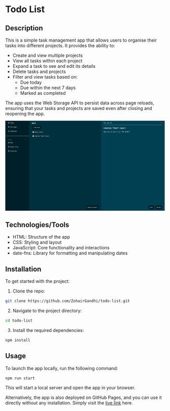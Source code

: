 # Todo List

## Description

This is a simple task management app that allows users to organise their tasks into different projects. It provides the ability to:

- Create and view multiple projects
- View all tasks within each project
- Expand a task to see and edit its details
- Delete tasks and projects
- Filter and view tasks based on:
  - Due today
  - Due within the next 7 days
  - Marked as completed

The app uses the Web Storage API to persist data across page reloads, ensuring that your tasks and projects are saved even after closing and reopening the app.

![A screenshot of the layout of the task management app](app-screenshot.png "App Layout (1920x1080)")

## Technologies/Tools

- HTML: Structure of the app
- CSS: Styling and layout
- JavaScript: Core functionality and interactions
- date-fns: Library for formatting and manipulating dates

## Installation

To get started with the project:

1. Clone the repo:

```bash
git clone https://github.com/ZohairGandhi/todo-list.git
```

2. Navigate to the project directory:

```bash
cd todo-list
```

3. Install the required dependencies:

```bash
npm install
```

## Usage

To launch the app locally, run the following command:

```bash
npm run start
```

This will start a local server and open the app in your browser.

Alternatively, the app is also deployed on GitHub Pages, and you can use it directly without any installation. Simply visit the [live link](https://zohairgandhi.github.io/todo-list/) here.
